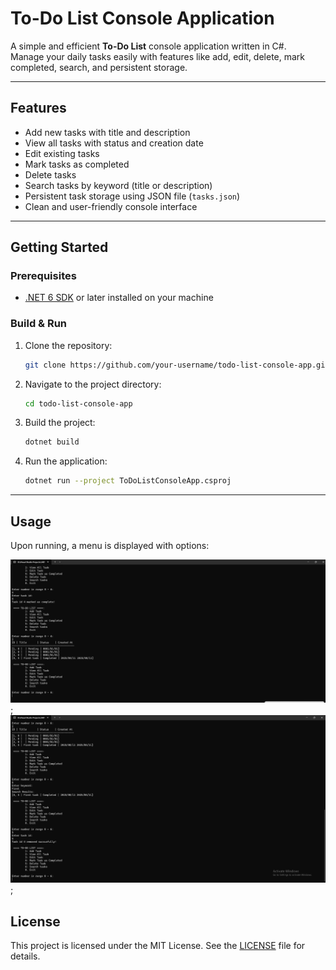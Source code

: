 # To-Do List Console Application

A simple and efficient **To-Do List** console application written in C#.  
Manage your daily tasks easily with features like add, edit, delete, mark completed, search, and persistent storage.

---

## Features

- Add new tasks with title and description
- View all tasks with status and creation date
- Edit existing tasks
- Mark tasks as completed
- Delete tasks
- Search tasks by keyword (title or description)
- Persistent task storage using JSON file (`tasks.json`)
- Clean and user-friendly console interface

---

## Getting Started

### Prerequisites

- [.NET 6 SDK](https://dotnet.microsoft.com/en-us/download) or later installed on your machine

### Build & Run

1. Clone the repository:
    ```bash
    git clone https://github.com/your-username/todo-list-console-app.git
    ```
2. Navigate to the project directory:
    ```bash
    cd todo-list-console-app
    ```
3. Build the project:
    ```bash
    dotnet build
    ```
4. Run the application:
    ```bash
    dotnet run --project ToDoListConsoleApp.csproj
    ```

---

## Usage

Upon running, a menu is displayed with options:

![screenshot](image\1.png);
![screenshot](image\2.png);

## License

This project is licensed under the MIT License. See the [LICENSE](LICENSE) file for details.